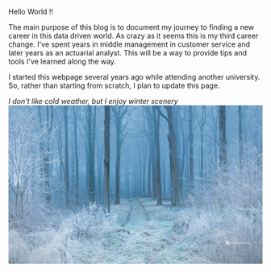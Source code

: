 
Hello World !!

The main purpose of this blog is to document my journey to finding a new career in this data driven world.   As crazy as it seems this is my third career change.  I've spent years in middle management in customer service and later years as an actuarial analyst. This will be a way to provide tips and tools I've learned along the way. 

I started this webpage several years ago while attending another university.  So, rather than starting from scratch, I plan to update this page. 


*I don't like cold weather, but I enjoy winter scenery*
![](image/Bing.jpg)
